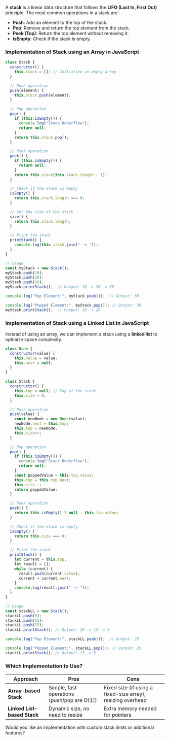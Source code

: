 A **stack** is a linear data structure that follows the **LIFO (Last In, First Out)** principle. The most common operations in a stack are:  

- **Push**: Add an element to the top of the stack.  
- **Pop**: Remove and return the top element from the stack.  
- **Peek (Top)**: Return the top element without removing it.  
- **isEmpty**: Check if the stack is empty.  

### **Implementation of Stack using an Array in JavaScript**
```javascript
class Stack {
  constructor() {
    this.stack = []; // Initialize an empty array
  }

  // Push operation
  push(element) {
    this.stack.push(element);
  }

  // Pop operation
  pop() {
    if (this.isEmpty()) {
      console.log("Stack Underflow");
      return null;
    }
    return this.stack.pop();
  }

  // Peek operation
  peek() {
    if (this.isEmpty()) {
      return null;
    }
    return this.stack[this.stack.length - 1];
  }

  // Check if the stack is empty
  isEmpty() {
    return this.stack.length === 0;
  }

  // Get the size of the stack
  size() {
    return this.stack.length;
  }

  // Print the stack
  printStack() {
    console.log(this.stack.join(" -> "));
  }
}

// Usage
const myStack = new Stack();
myStack.push(10);
myStack.push(20);
myStack.push(30);
myStack.printStack();  // Output: 10 -> 20 -> 30

console.log("Top Element:", myStack.peek());  // Output: 30

console.log("Popped Element:", myStack.pop()); // Output: 30
myStack.printStack();  // Output: 10 -> 20
```

### **Implementation of Stack using a Linked List in JavaScript**
Instead of using an array, we can implement a stack using a **linked list** to optimize space complexity.

```javascript
class Node {
  constructor(value) {
    this.value = value;
    this.next = null;
  }
}

class Stack {
  constructor() {
    this.top = null; // Top of the stack
    this.size = 0;
  }

  // Push operation
  push(value) {
    const newNode = new Node(value);
    newNode.next = this.top;
    this.top = newNode;
    this.size++;
  }

  // Pop operation
  pop() {
    if (this.isEmpty()) {
      console.log("Stack Underflow");
      return null;
    }
    const poppedValue = this.top.value;
    this.top = this.top.next;
    this.size--;
    return poppedValue;
  }

  // Peek operation
  peek() {
    return this.isEmpty() ? null : this.top.value;
  }

  // Check if the stack is empty
  isEmpty() {
    return this.size === 0;
  }

  // Print the stack
  printStack() {
    let current = this.top;
    let result = [];
    while (current) {
      result.push(current.value);
      current = current.next;
    }
    console.log(result.join(" -> "));
  }
}

// Usage
const stackLL = new Stack();
stackLL.push(5);
stackLL.push(15);
stackLL.push(25);
stackLL.printStack(); // Output: 25 -> 15 -> 5

console.log("Top Element:", stackLL.peek());  // Output: 25

console.log("Popped Element:", stackLL.pop()); // Output: 25
stackLL.printStack(); // Output: 15 -> 5
```

### **Which Implementation to Use?**
| Approach | Pros | Cons |
|----------|------|------|
| **Array-based Stack** | Simple, fast operations (push/pop are O(1)) | Fixed size (if using a fixed-size array), resizing overhead |
| **Linked List-based Stack** | Dynamic size, no need to resize | Extra memory needed for pointers |

Would you like an implementation with custom stack limits or additional features?